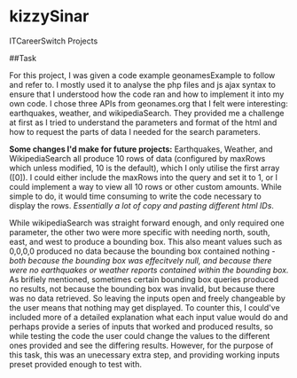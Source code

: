 # kizzySinar
ITCareerSwitch Projects

##Task

For this project, I was given a code example geonamesExample to follow and refer to. I mostly used it to analyse the php files and js ajax syntax to ensure that I understood how the code ran and how to implement it into my own code.
I chose three APIs from geonames.org that I felt were interesting: earthquakes, weather, and wikipediaSearch.
They provided me a challenge at first as I tried to understand the parameters and format of the html and how to request the parts of data I needed for the search parameters.


**Some changes I'd make for future projects:**
Earthquakes, Weather, and WikipediaSearch all produce 10 rows of data (configured by maxRows which unless modified, 10 is the default), which I only utilise the first array ([0]). I could either include the maxRows into the query and set it to 1, or I could implement a way to view all 10 rows or other custom amounts. While simple to do, it would time consuming to write the code necessary to display the rows. *Essentially a lot of copy and pasting different html IDs*.

While wikipediaSearch was straight forward enough, and only required one parameter, the other two were more specific with needing north, south, east, and west to produce a bounding box. This also meant values such as 0,0,0,0 produced no data because the bounding box contained nothing - *both because the bounding box was effecitvely null, and because there were no earthquakes or weather reports contained within the bounding box.* As brifiely mentioned, sometimes certain bounding box queries produced no results, not because the bounding box was invalid, but because there was no data retrieved. So leaving the inputs open and freely changeable by the user means that nothing may get displayed. To counter this, I could've included more of a detailed explanation what each input value would do and perhaps provide a series of inputs that worked and produced results, so while testing the code the user could change the values to the different ones provided and see the differing results. However, for the purpose of this task, this was an unecessary extra step, and providing working inputs preset provided enough to test with.
